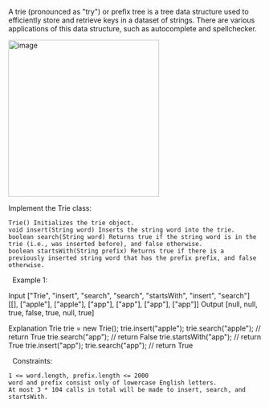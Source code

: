 A trie (pronounced as "try") or prefix tree is a tree data structure used to efficiently store and retrieve keys in a dataset of strings. There are various applications of this data structure, such as autocomplete and spellchecker.

<img width="300" height="312" alt="image" src="https://github.com/user-attachments/assets/3ee87249-4358-4d59-aa3f-5360fc64ef1d" />


Implement the Trie class:


	Trie() Initializes the trie object.
	void insert(String word) Inserts the string word into the trie.
	boolean search(String word) Returns true if the string word is in the trie (i.e., was inserted before), and false otherwise.
	boolean startsWith(String prefix) Returns true if there is a previously inserted string word that has the prefix prefix, and false otherwise.


 
Example 1:

Input
["Trie", "insert", "search", "search", "startsWith", "insert", "search"]
[[], ["apple"], ["apple"], ["app"], ["app"], ["app"], ["app"]]
Output
[null, null, true, false, true, null, true]

Explanation
Trie trie = new Trie();
trie.insert("apple");
trie.search("apple");   // return True
trie.search("app");     // return False
trie.startsWith("app"); // return True
trie.insert("app");
trie.search("app");     // return True


 
Constraints:


	1 <= word.length, prefix.length <= 2000
	word and prefix consist only of lowercase English letters.
	At most 3 * 104 calls in total will be made to insert, search, and startsWith.

